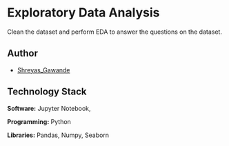# Exploratory Data Analysis

Clean the dataset and perform EDA to answer the questions on the dataset.



## Author

- [Shreyas_Gawande](https://github.com/Strange10ARROW)


## Technology Stack

**Software:** Jupyter Notebook, 

**Programming:** Python

**Libraries:** Pandas, Numpy, Seaborn

